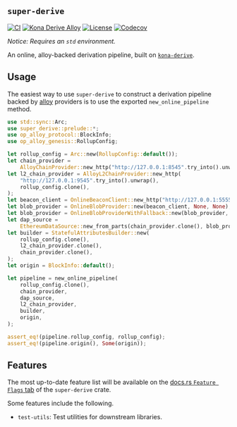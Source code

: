 ## `super-derive`

<a href="https://github.com/anton-rs/super/actions/workflows/rust_ci.yaml"><img src="https://github.com/anton-rs/super/actions/workflows/rust_ci.yaml/badge.svg?label=ci" alt="CI"></a>
<a href="https://crates.io/crates/super-derive"><img src="https://img.shields.io/crates/v/super-derive.svg?label=super-derive&labelColor=2a2f35" alt="Kona Derive Alloy"></a>
<a href="https://github.com/anton-rs/super/blob/main/LICENSE.md"><img src="https://img.shields.io/badge/License-MIT-d1d1f6.svg?label=license&labelColor=2a2f35" alt="License"></a>
<a href="https://img.shields.io/codecov/c/github/anton-rs/super"><img src="https://img.shields.io/codecov/c/github/anton-rs/super" alt="Codecov"></a>

_Notice: Requires an `std` environment._

An online, alloy-backed derivation pipeline, built on [`kona-derive`][d].

## Usage

The easiest way to use `super-derive` to construct a derivation pipeline
backed by [alloy][a] providers is to use the exported `new_online_pipeline` method.

```rust
use std::sync::Arc;
use super_derive::prelude::*;
use op_alloy_protocol::BlockInfo;
use op_alloy_genesis::RollupConfig;

let rollup_config = Arc::new(RollupConfig::default());
let chain_provider =
    AlloyChainProvider::new_http("http://127.0.0.1:8545".try_into().unwrap());
let l2_chain_provider = AlloyL2ChainProvider::new_http(
    "http://127.0.0.1:9545".try_into().unwrap(),
    rollup_config.clone(),
);
let beacon_client = OnlineBeaconClient::new_http("http://127.0.0.1:5555".into());
let blob_provider = OnlineBlobProvider::new(beacon_client, None, None);
let blob_provider = OnlineBlobProviderWithFallback::new(blob_provider, None);
let dap_source =
    EthereumDataSource::new_from_parts(chain_provider.clone(), blob_provider, &rollup_config);
let builder = StatefulAttributesBuilder::new(
    rollup_config.clone(),
    l2_chain_provider.clone(),
    chain_provider.clone(),
);
let origin = BlockInfo::default();

let pipeline = new_online_pipeline(
    rollup_config.clone(),
    chain_provider,
    dap_source,
    l2_chain_provider,
    builder,
    origin,
);

assert_eq!(pipeline.rollup_config, rollup_config);
assert_eq!(pipeline.origin(), Some(origin));
```

## Features

The most up-to-date feature list will be available on the
[docs.rs `Feature Flags` tab][ff] of the `super-derive` crate.

Some features include the following.
- `test-utils`: Test utilities for downstream libraries.

<!--
---- Links
---->

[a]: https://github.com/alloy-rs/alloy
[d]: https://crates.io/crates/kona-derive
[ff]: https://docs.rs/crate/super-derive/latest/features

